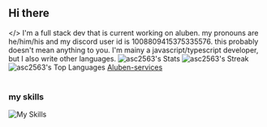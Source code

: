 ## Hi there

</> I'm a full stack dev that is current working on aluben.
my pronouns are he/him/his and
my discord user id is 1008809415375335576. this probably doesn't mean anything to you.
I'm mainy a javascript/typescript developer, but I also write other languages.
![asc2563's Stats](https://github-readme-stats.vercel.app/api?username=asc2563&theme=vue-dark&show_icons=true&hide_border=true&count_private=true)
![asc2563's Streak](https://github-readme-streak-stats.herokuapp.com/?user=asc2563&theme=vue-dark&hide_border=true)
![asc2563's Top Languages](https://github-readme-stats.vercel.app/api/top-langs/?username=asc2563&theme=vue-dark&show_icons=true&hide_border=true&layout=compact)
[Aluben-services](https://github.com/Aluben-service)
<br />
<br />
### my skills

![My Skills](https://skillicons.dev/icons?i=html,css,tailwind,js,ts,jquery,python,powershell,react,next,svelte,atom,docker,vite,visualstudio,debian,ubuntu,windows,webpack,astro,notion,discord,sublime,npm,pnpm,deno,devto,dotnet,vercel,netlify,flask,expressjs,nodejs,bun,neovim,mongodb,md,ai,git,github,vscode,sass,postman,stackoverflow)